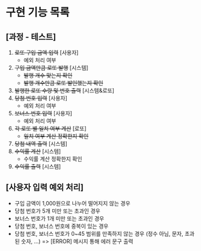 # 구현 기능 목록

## [과정 - 테스트]
1. ~~로또 구입 금액 입력~~ [사용자]
   - 예외 처리 여부
2. ~~구입 금액만큼 로또 발행~~ [시스템]
   - ~~발행 개수 맞는지 확인~~
   - ~~발행 개수만큼 로또 발인했는지 확인~~
4. ~~발행한 로또 수량 및 번호 출력~~ [시스템&로또]
5. ~~당첨 번호 입력~~ [사용자]
   - 예외 처리 여부
6. ~~보너스 번호 입력~~ [사용자]
   - 예외 처리 여부
7. ~~각 로또 별 일치 여부 계산~~ [로또]
   - ~~일치 여부 계산 정확한지 확인~~
8. ~~당첨 내역 출력~~ [시스템]
9. ~~수익률 계산~~ [시스템]
   - 수익률 계산 정확한지 확인
10. ~~수익률 출력~~ [시스템]

## [사용자 입력 예외 처리]
- 구입 금액이 1,000원으로 나누어 떨어지지 않는 경우
- 당첨 번호가 5개 미만 또는 초과인 경우
- 보너스 번호가 1개 미만 또는 초과인 경우
- 당첨 번호, 보너스 번호에 중복이 있는 경우
- 당첨 번호, 보너스 번호가 0~45 범위를 만족하지 않는 경우
  (정수 아님, 문자, 초과된 숫자, ...)
  => [ERROR] 메시지 통해 에러 문구 출력

